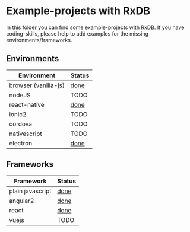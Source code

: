 # Example-projects with RxDB

In this folder you can find some example-projects with RxDB. If you have coding-skills, please help to add examples for the missing environments/frameworks.

## Environments

Environment          | Status
-------------------- | ---------------------
browser (vanilla-js) | [done](./vanilla)
nodeJS               | TODO
react-native         | [done](./reactNative)
ionic2               | TODO
cordova              | TODO
nativescript         | TODO
electron             | [done](./electron)

## Frameworks

Framework        | Status
---------------- | ------------------
plain javascript | [done](./vanilla)
angular2         | [done](./angular2)
react            | [done](./react)
vuejs            | TODO
